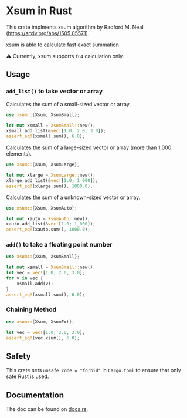 # Xsum in Rust

This crate implments xsum algorithm by Radford M. Neal (https://arxiv.org/abs/1505.05571).

xsum is able to calculate fast exact summation

⚠️ Currently, xsum supports `f64` calculation only.

## Usage

### `add_list()` to take vector or array

Calculates the sum of a small-sized vector or array.

```rs
use xsum::{Xsum, XsumSmall};

let mut xsmall = XsumSmall::new();
xsmall.add_list(&vec![1.0, 2.0, 3.0]);
assert_eq!(xsmall.sum(), 6.0);
```

Calculates the sum of a large-sized vector or array (more than 1,000 elements).

```rs
use xsum::{Xsum, XsumLarge};

let mut xlarge = XsumLarge::new();
xlarge.add_list(&vec![1.0; 1_000]);
assert_eq!(xlarge.sum(), 1000.0);
```

Calculates the sum of a unknown-sized vector or array.

```rs
use xsum::{Xsum, XsumAuto};

let mut xauto = XsumAuto::new();
xauto.add_list(&vec![1.0; 1_000]);
assert_eq!(xauto.sum(), 1000.0);
```

### `add()` to take a floating point number

```rs
use xsum::{Xsum, XsumSmall};

let mut xsmall = XsumSmall::new();
let vec = vec![1.0, 2.0, 3.0];
for v in vec {
    xsmall.add(v);
}
assert_eq!(xsmall.sum(), 6.0);
```

### Chaining Method

```rs
use xsum::{Xsum, XsumExt};

let vec = vec![1.0, 2.0, 3.0];
assert_eq!(vec.xsum(), 6.0);
```

## Safety

This crate sets `unsafe_code = "forbid"` in `Cargo.toml` to ensure that only safe Rust is used.

## Documentation

The doc can be found on [docs.rs](https://docs.rs/xsum/).
